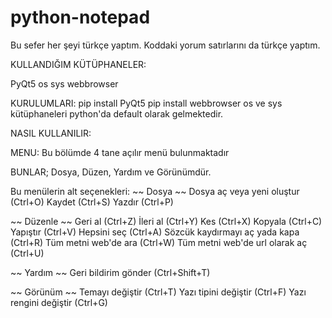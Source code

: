 # python-notepad
Bu sefer her şeyi türkçe yaptım. Koddaki yorum satırlarını da türkçe yaptım.

KULLANDIĞIM KÜTÜPHANELER:

PyQt5
os
sys
webbrowser
 
KURULUMLARI:
pip install PyQt5
pip install webbrowser
os ve sys kütüphaneleri python'da default olarak gelmektedir.

NASIL KULLANILIR:

MENU:
Bu bölümde 4 tane açılır menü bulunmaktadır

BUNLAR;
Dosya, Düzen, Yardım ve Görünümdür.

Bu menülerin alt seçenekleri:
~~ Dosya ~~
Dosya aç veya yeni oluştur (Ctrl+O)
Kaydet (Ctrl+S)
Yazdır (Ctrl+P)

~~ Düzenle ~~
Geri al (Ctrl+Z)
İleri al (Ctrl+Y)
Kes (Ctrl+X)
Kopyala (Ctrl+C)
Yapıştır (Ctrl+V)
Hepsini seç (Ctrl+A)
Sözcük kaydırmayı aç yada kapa (Ctrl+R)
Tüm metni web'de ara (Ctrl+W)
Tüm metni web'de url olarak aç (Ctrl+U)

~~ Yardım ~~
Geri bildirim gönder (Ctrl+Shift+T)

~~ Görünüm ~~
Temayı değiştir (Ctrl+T)
Yazı tipini değiştir (Ctrl+F)
Yazı rengini değiştir (Ctrl+G)

